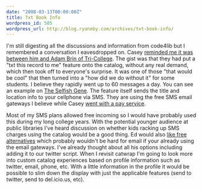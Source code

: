 ```yaml
---
date: "2008-03-13T00:00:00Z"
title: Txt Book Info
wordpress_id: 585
wordpress_url: http://blog.ryaneby.com/archives/txt-book-info/
---
```

I'm still digesting all the discussions and information from code4lib but I remembered a conversation I eavesdropped on. Casey <a href="http://twitter.com/misterbisson/statuses/771091553">reminded me it was between him and Adam Brin of Tri-College</a>. The gist was that they had put a "txt this record to me" feature onto the catalog, without any real demand, which then took off to everyone's surprise. It was one of those "that would be cool" that then turned into a "how did we do without it" for some students. I believe they rapidly went up to 60 messages a day. You can see an example on <a href="http://tripod.brynmawr.edu/record=b2922704">The Selfish Gene</a>. The feature itself sends the title and location info to your cellphone via SMS. They are using the free SMS email gateways I believe while Casey <a href="http://maisonbisson.com/blog/post/12094/scriblio-feature-text-this-to-me">went with a pay service</a>. 

Most of my SMS plans allowed free incoming so I would have probably used this during my long college years. With the potential younger audience at public libraries I've heard discussion on whether kids racking up SMS charges using the catalog would be a good thing. Ed would also <a href="http://vielmetti.typepad.com/superpatron/2008/03/text-me-the-loc.html">like free alternatives</a> which probably wouldn't be hard for email if your already using the email gateways. I've already thought about all his options including adding it to our twitter script. When I revisit catwrap I'm going to look more into custom catalog experiences based on profile information such as twitter, email, phone, etc. With a little information in the profile it would be possible to slim down the display with just the applicable features (send to twitter, send to del.icio.us, etc).

